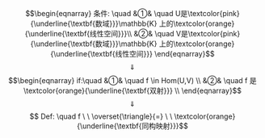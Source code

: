 $$\begin{eqnarray}
条件: \quad
&①& \quad U是\textcolor{pink}{\underline{\textbf{数域}}}\mathbb{K} 上的\textcolor{orange}{\underline{\textbf{线性空间}}}\\
&②& \quad V是\textcolor{pink}{\underline{\textbf{数域}}}\mathbb{K} 上的\textcolor{orange}{\underline{\textbf{线性空间}}}
\end{eqnarray}$$
$$\quad \Downarrow \quad $$
$$\begin{eqnarray}
if:\quad
&①& \quad f \in Hom(U,V) \\
&②& \quad f 是 \textcolor{orange}{\underline{\textbf{双射}}} \\
\end{eqnarray}$$
$$\quad \Downarrow \quad $$
$$ Def: \quad  f  \ \  \overset{\triangle}{=} \ \ \textcolor{orange}{\underline{\textbf{同构映射}}}$$
